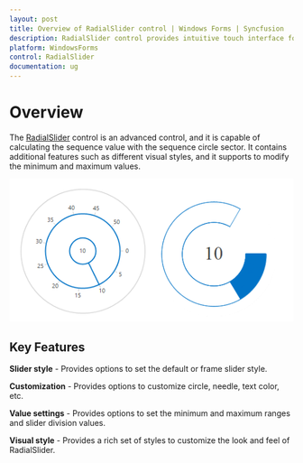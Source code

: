 ```yaml
---
layout: post
title: Overview of RadialSlider control | Windows Forms | Syncfusion
description: RadialSlider control provides intuitive touch interface for selecting a numeric value on a circular display.
platform: WindowsForms
control: RadialSlider 
documentation: ug
---
```


# Overview

The [RadialSlider](https://help.syncfusion.com/cr/windowsforms/Syncfusion.Tools.Windows~Syncfusion.Windows.Forms.Tools.RadialSlider.html) control is an advanced control, and it is capable of calculating the sequence value with the sequence circle sector. It contains additional features such as different visual styles, and it supports to modify the minimum and maximum values.

![Radial slider for Windows Forms to select numeric values](Overview_images/Overview_img1.png)

## Key Features

**Slider style** - Provides options to set the default or frame slider style.

**Customization** - Provides options to customize circle, needle, text color, etc.

**Value settings** - Provides options to set the minimum and maximum ranges and slider division values.

**Visual style** - Provides a rich set of styles to customize the look and feel of RadialSlider.

